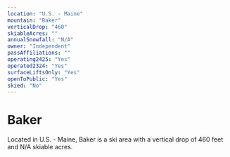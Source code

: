 ```yaml
---
location: "U.S. - Maine"
mountain: "Baker"
verticalDrop: "460"
skiableAcres: ""
annualSnowfall: "N/A"
owner: "Independent"
passAffiliations: ""
operating2425: "Yes"
operated2324: "Yes"
surfaceLiftsOnly: "Yes"
openToPublic: "Yes"
skied: "No"
---
```


# Baker

Located in U.S. - Maine, Baker is a ski area with a vertical drop of 460 feet and N/A skiable acres.